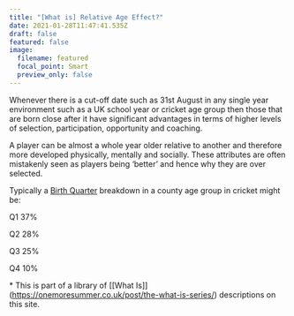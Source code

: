 ```yaml
---
title: "[What is] Relative Age Effect?"
date: 2021-01-28T11:47:41.535Z
draft: false
featured: false
image:
  filename: featured
  focal_point: Smart
  preview_only: false
---
```

Whenever there is a cut-off date such as 31st August in any single year environment such as a UK school year or cricket age group then those that are born close after it have significant advantages in terms of higher levels of selection, participation, opportunity and coaching.

A player can be almost a whole year older relative to another and therefore more developed physically, mentally and socially. These attributes are often mistakenly seen as players being ‘better’ and hence why they are over selected. 

Typically a [Birth Quarter](https://onemoresummer.co.uk/post/what-is-birth-quarter/) breakdown in a county age group in cricket might be:

Q1 37%

Q2 28%

Q3 25%

Q4 10%

\* This is part of a library of [\[What Is]](https://onemoresummer.co.uk/post/the-what-is-series/) descriptions on this site.